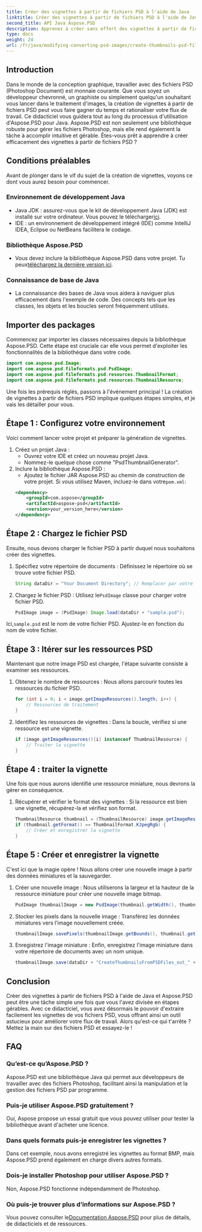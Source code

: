```yaml
---
title: Créer des vignettes à partir de fichiers PSD à l'aide de Java
linktitle: Créer des vignettes à partir de fichiers PSD à l'aide de Java
second_title: API Java Aspose.PSD
description: Apprenez à créer sans effort des vignettes à partir de fichiers PSD à l'aide de Java et Aspose.PSD. Suivez notre guide étape par étape pour un traitement d’image fluide.
type: docs
weight: 24
url: /fr/java/modifying-converting-psd-images/create-thumbnails-psd-files/
---
```

## Introduction
Dans le monde de la conception graphique, travailler avec des fichiers PSD (Photoshop Document) est monnaie courante. Que vous soyez un développeur chevronné, un graphiste ou simplement quelqu'un souhaitant vous lancer dans le traitement d'images, la création de vignettes à partir de fichiers PSD peut vous faire gagner du temps et rationaliser votre flux de travail. Ce didacticiel vous guidera tout au long du processus d'utilisation d'Aspose.PSD pour Java. Aspose.PSD est non seulement une bibliothèque robuste pour gérer les fichiers Photoshop, mais elle rend également la tâche à accomplir intuitive et gérable. Êtes-vous prêt à apprendre à créer efficacement des vignettes à partir de fichiers PSD ?
## Conditions préalables
Avant de plonger dans le vif du sujet de la création de vignettes, voyons ce dont vous aurez besoin pour commencer.
### Environnement de développement Java
-  Java JDK : assurez-vous que le kit de développement Java (JDK) est installé sur votre ordinateur. Vous pouvez le télécharger[ici](https://www.oracle.com/java/technologies/javase-jdk11-downloads.html).
- IDE : un environnement de développement intégré (IDE) comme IntelliJ IDEA, Eclipse ou NetBeans facilitera le codage.
### Bibliothèque Aspose.PSD
- Vous devez inclure la bibliothèque Aspose.PSD dans votre projet. Tu peux[téléchargez la dernière version ici](https://releases.aspose.com/psd/java/).
### Connaissance de base de Java
- La connaissance des bases de Java vous aidera à naviguer plus efficacement dans l'exemple de code. Des concepts tels que les classes, les objets et les boucles seront fréquemment utilisés.
## Importer des packages
Commencez par importer les classes nécessaires depuis la bibliothèque Aspose.PSD. Cette étape est cruciale car elle vous permet d'exploiter les fonctionnalités de la bibliothèque dans votre code.
```java
import com.aspose.psd.Image;
import com.aspose.psd.fileformats.psd.PsdImage;
import com.aspose.psd.fileformats.psd.resources.ThumbnailFormat;
import com.aspose.psd.fileformats.psd.resources.ThumbnailResource;
```
Une fois les prérequis réglés, passons à l'événement principal ! La création de vignettes à partir de fichiers PSD implique quelques étapes simples, et je vais les détailler pour vous.
## Étape 1 : Configurez votre environnement
Voici comment lancer votre projet et préparer la génération de vignettes.
1. Créez un projet Java :
   - Ouvrez votre IDE et créez un nouveau projet Java.
   - Nommez-le quelque chose comme "PsdThumbnailGenerator".
2. Inclure la bibliothèque Aspose.PSD :
   -  Ajoutez le fichier JAR Aspose.PSD au chemin de construction de votre projet. Si vous utilisez Maven, incluez-le dans votre`pom.xml`:
     ```xml
     <dependency>
         <groupId>com.aspose</groupId>
         <artifactId>aspose-psd</artifactId>
         <version>your_version_here</version>
     </dependency>
     ```
## Étape 2 : Chargez le fichier PSD
Ensuite, nous devons charger le fichier PSD à partir duquel nous souhaitons créer des vignettes. 
1. Spécifiez votre répertoire de documents :
   Définissez le répertoire où se trouve votre fichier PSD.
   ```java
   String dataDir = "Your Document Directory"; // Remplacer par votre chemin
   ```
2. Chargez le fichier PSD :
    Utilisez le`PsdImage` classe pour charger votre fichier PSD.
   ```java
   PsdImage image = (PsdImage) Image.load(dataDir + "sample.psd");
   ```
 Ici,`sample.psd` est le nom de votre fichier PSD. Ajustez-le en fonction du nom de votre fichier.
## Étape 3 : Itérer sur les ressources PSD
Maintenant que notre image PSD est chargée, l'étape suivante consiste à examiner ses ressources.
1. Obtenez le nombre de ressources :
   Nous allons parcourir toutes les ressources du fichier PSD.
   ```java
   for (int i = 0; i < image.getImageResources().length; i++) {
       // Ressources de traitement
   }
   ```
   
2. Identifiez les ressources de vignettes :
   Dans la boucle, vérifiez si une ressource est une vignette.
   ```java
   if (image.getImageResources()[i] instanceof ThumbnailResource) {
       // Traiter la vignette
   }
   ```
## Étape 4 : traiter la vignette
Une fois que nous aurons identifié une ressource miniature, nous devrons la gérer en conséquence.
1. Récupérer et vérifier le format des vignettes :
   Si la ressource est bien une vignette, récupérez-la et vérifiez son format.
   ```java
   ThumbnailResource thumbnail = (ThumbnailResource) image.getImageResources()[i];
   if (thumbnail.getFormat() == ThumbnailFormat.KJpegRgb) {
       // Créer et enregistrer la vignette
   }
   ```
## Étape 5 : Créer et enregistrer la vignette
C'est ici que la magie opère ! Nous allons créer une nouvelle image à partir des données miniatures et la sauvegarder.
1. Créer une nouvelle image :
   Nous utiliserons la largeur et la hauteur de la ressource miniature pour créer une nouvelle image bitmap.
   ```java
   PsdImage thumbnailImage = new PsdImage(thumbnail.getWidth(), thumbnail.getHeight());
   ```
2. Stocker les pixels dans la nouvelle image :
   Transférez les données miniatures vers l’image nouvellement créée.
   ```java
   thumbnailImage.savePixels(thumbnailImage.getBounds(), thumbnail.getThumbnailData());
   ```
3. Enregistrez l'image miniature :
   Enfin, enregistrez l'image miniature dans votre répertoire de documents avec un nom unique.
   ```java
   thumbnailImage.save(dataDir + "CreateThumbnailsFromPSDFiles_out_" + i + ".bmp");
   ```

## Conclusion
Créer des vignettes à partir de fichiers PSD à l'aide de Java et Aspose.PSD peut être une tâche simple une fois que vous l'avez divisée en étapes gérables. Avec ce didacticiel, vous avez désormais le pouvoir d'extraire facilement les vignettes de vos fichiers PSD, vous offrant ainsi un outil astucieux pour améliorer votre flux de travail. Alors qu'est-ce qui t'arrête ? Mettez la main sur des fichiers PSD et essayez-le !
## FAQ
### Qu’est-ce qu’Aspose.PSD ?
Aspose.PSD est une bibliothèque Java qui permet aux développeurs de travailler avec des fichiers Photoshop, facilitant ainsi la manipulation et la gestion des fichiers PSD par programme.
### Puis-je utiliser Aspose.PSD gratuitement ?
Oui, Aspose propose un essai gratuit que vous pouvez utiliser pour tester la bibliothèque avant d'acheter une licence.
### Dans quels formats puis-je enregistrer les vignettes ?
Dans cet exemple, nous avons enregistré les vignettes au format BMP, mais Aspose.PSD prend également en charge divers autres formats.
### Dois-je installer Photoshop pour utiliser Aspose.PSD ?
Non, Aspose.PSD fonctionne indépendamment de Photoshop.
### Où puis-je trouver plus d’informations sur Aspose.PSD ?
 Vous pouvez consulter le[Documentation Aspose.PSD](https://reference.aspose.com/psd/java/) pour plus de détails, de didacticiels et de ressources.